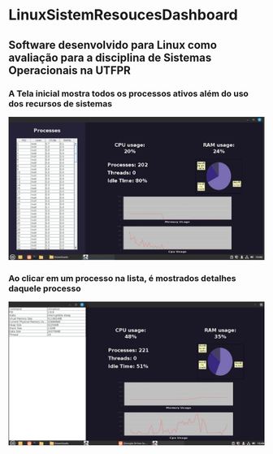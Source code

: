 # LinuxSistemResoucesDashboard
## Software desenvolvido para Linux como avaliação para a disciplina de Sistemas Operacionais na UTFPR

### A Tela inicial mostra todos os processos ativos além do uso dos recursos de sistemas
 <img src="https://raw.githubusercontent.com/4ntFer/LinuxSistemResoucesDashboard/main/screenshots/screeshot_dashboard_home.JPG" width="1280" />

### Ao clicar em um processo na lista, é mostrados detalhes daquele processo

 <img src="https://raw.githubusercontent.com/4ntFer/LinuxSistemResoucesDashboard/main/screenshots/screeshot_dashboard_details.JPG" width="1280" />
